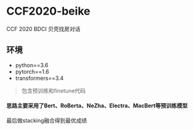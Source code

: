 # CCF2020-beike
CCF 2020 BDCI  贝壳找房对话
## 环境
* python==3.6
* pytorch==1.6
* transformers==3.4


>包含预训练和finetune代码
#### 思路主要采用了Bert、RoBerta、NeZha、Electra、MacBert等预训练模型
最后做stacking融合得到最优成绩
